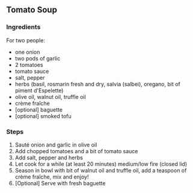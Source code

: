 ## Tomato Soup

### Ingredients

For two people:
- one onion
- two pods of garlic
- 2 tomatoes
- tomato sauce
- salt, pepper
- herbs (basil, rosmarin fresh and dry, salvia (salbei), oregano, bit of piment d'Espelette)
- olive oil, walnut oil, truffle oil
- crème fraîche
- [optional] baguette
- [optional] smoked tofu

### Steps

1. Sauté onion and garlic in olive oil
2. Add chopped tomatoes and a bit of tomato sauce
3. Add salt, pepper and herbs
4. Let cook for a while (at least 20 minutes) medium/low fire (closed lid)
5. Season in bowl with bit of walnut oil and truffle oil, add a teaspoon of crème fraîche, mix and enjoy!
6. [Optional] Serve with fresh baguette
